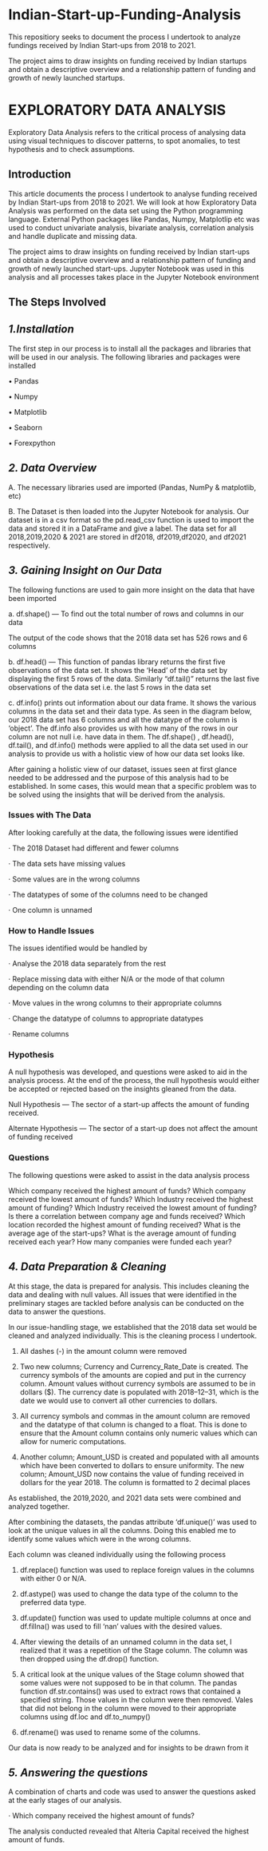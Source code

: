 # Indian-Start-up-Funding-Analysis
This repositiory seeks to document the process I undertook to analyze fundings received by Indian Start-ups from 2018 to 2021.

The project aims to draw insights on funding received by Indian startups and obtain a descriptive overview and a relationship pattern of funding and growth of newly launched startups.


# EXPLORATORY DATA ANALYSIS
Exploratory Data Analysis refers to the critical process of analysing data using visual techniques to discover patterns, to spot anomalies, to test hypothesis and to check assumptions. 

## Introduction

This article documents the process I undertook to analyse funding received by Indian Start-ups from 2018 to 2021. We will look at how Exploratory Data Analysis was performed on the data set using the Python programming language. External Python packages like Pandas, Numpy, Matplotlip etc was used to conduct univariate analysis, bivariate analysis, correlation analysis and handle duplicate and missing data.

The project aims to draw insights on funding received by Indian start-ups and obtain a descriptive overview and a relationship pattern of funding and growth of newly launched start-ups.
Jupyter Notebook was used in this analysis and all processes takes place in the Jupyter Notebook environment

## The Steps Involved

##  ***1.Installation***

The first step in our process is to install all the packages and libraries that will be used in our analysis. The following libraries and packages were installed 

•	Pandas

•	Numpy

•	Matplotlib

•	Seaborn

•	Forexpython

## ***2. Data Overview***
A. The necessary libraries used are imported (Pandas, NumPy & matplotlib, etc)

B. The Dataset is then loaded into the Jupyter Notebook for analysis. Our dataset is in a csv format so the pd.read_csv function is used to import the data and stored it in a DataFrame and give a label. The data set for all 2018,2019,2020 & 2021 are stored in df2018, df2019,df2020, and df2021 respectively.

## ***3. Gaining Insight on Our Data***

The following functions are used to gain more insight on the data that have been imported

a. df.shape() — To find out the total number of rows and columns in our data

The output of the code shows that the 2018 data set has 526 rows and 6 columns

b. df.head() — This function of pandas library returns the first five observations of the data set. It shows the ‘Head’ of the data set by displaying the first 5 rows of the data. Similarly “df.tail()” returns the last five observations of the data set i.e. the last 5 rows in the data set

c. df.info() prints out information about our data frame. It shows the various columns in the data set and their data type. As seen in the diagram below, our 2018 data set has 6 columns and all the datatype of the column is ‘object’. The df.info also provides us with how many of the rows in our column are not null i.e. have data in them. The df.shape() , df.head(), df.tail(), and df.info() methods were applied to all the data set used in our analysis to provide us with a holistic view of how our data set looks like.

After gaining a holistic view of our dataset, issues seen at first glance needed to be addressed and the purpose of this analysis had to be established. In some cases, this would mean that a specific problem was to be solved using the insights that will be derived from the analysis.

### Issues with The Data
After looking carefully at the data, the following issues were identified

· The 2018 Dataset had different and fewer columns

· The data sets have missing values

· Some values are in the wrong columns

· The datatypes of some of the columns need to be changed

· One column is unnamed

### How to Handle Issues
The issues identified would be handled by

· Analyse the 2018 data separately from the rest

· Replace missing data with either N/A or the mode of that column depending on the column data

· Move values in the wrong columns to their appropriate columns

· Change the datatype of columns to appropriate datatypes

· Rename columns

### Hypothesis
A null hypothesis was developed, and questions were asked to aid in the analysis process. At the end of the process, the null hypothesis would either be accepted or rejected based on the insights gleaned from the data.

Null Hypothesis — The sector of a start-up affects the amount of funding received.

Alternate Hypothesis — The sector of a start-up does not affect the amount of funding received

### Questions
The following questions were asked to assist in the data analysis process

Which company received the highest amount of funds?
Which company received the lowest amount of funds?
Which Industry received the highest amount of funding?
Which Industry received the lowest amount of funding?
Is there a correlation between company age and funds received?
Which location recorded the highest amount of funding received?
What is the average age of the start-ups?
What is the average amount of funding received each year?
How many companies were funded each year?

## ***4. Data Preparation & Cleaning***
At this stage, the data is prepared for analysis. This includes cleaning the data and dealing with null values. All issues that were identified in the preliminary stages are tackled before analysis can be conducted on the data to answer the questions.

In our issue-handling stage, we established that the 2018 data set would be cleaned and analyzed individually. This is the cleaning process I undertook.

1. All dashes (-) in the amount column were removed

2. Two new columns; Currency and Currency_Rate_Date is created. The currency symbols of the amounts are copied and put in the currency column. Amount values without currency symbols are assumed to be in dollars ($). The currency date is populated with 2018–12–31, which is the date we would use to convert all other currencies to dollars.

3. All currency symbols and commas in the amount column are removed and the datatype of that column is changed to a float. This is done to ensure that the Amount column contains only numeric values which can allow for numeric computations.

4. Another column; Amount_USD is created and populated with all amounts which have been converted to dollars to ensure uniformity. The new column; Amount_USD now contains the value of funding received in dollars for the year 2018. The column is formatted to 2 decimal places

As established, the 2019,2020, and 2021 data sets were combined and analyzed together.

After combining the datasets, the pandas attribute ‘df.unique()’ was used to look at the unique values in all the columns. Doing this enabled me to identify some values which were in the wrong columns.

Each column was cleaned individually using the following process

1. df.replace() function was used to replace foreign values in the columns with either 0 or N/A.

2. df.astype() was used to change the data type of the column to the preferred data type.

3. df.update() function was used to update multiple columns at once and df.fillna() was used to fill ‘nan’ values with the desired values.

4. After viewing the details of an unnamed column in the data set, I realized that it was a repetition of the Stage column. The column was then dropped using the df.drop() function.

5. A critical look at the unique values of the Stage column showed that some values were not supposed to be in that column. The pandas function df.str.contains() was used to extract rows that contained a specified string. Those values in the column were then removed. Vales that did not belong in the column were moved to their appropriate columns using df.loc and df.to_numpy()

6. df.rename() was used to rename some of the columns.

Our data is now ready to be analyzed and for insights to be drawn from it

## ***5. Answering the questions***
A combination of charts and code was used to answer the questions asked at the early stages of our analysis.

· Which company received the highest amount of funds?

The analysis conducted revealed that Alteria Capital received the highest amount of funds.





